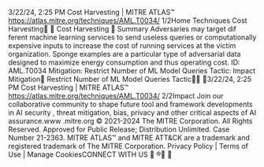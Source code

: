 3/22/24, 2:25 PM Cost Harvesting | MITRE ATLAS™
https://atlas.mitre.org/techniques/AML.T0034/ 1/2Home Techniques
Cost Harvesting󰅂 󰅂
Cost Harvesting 󰅂
Summary
Adversaries may target dif ferent machine learning services to send useless queries
or computationally expensive inputs to increase the cost of running services at the
victim organization. Sponge examples are a particular type of adversarial data
designed to maximize energy consumption and thus operating cost.
ID: AML.T0034
Mitigation: Restrict Number of ML Model Queries
Tactic: Impact
Mitigation󰅃
Restrict Number of ML Model Queries
Tactic󰅃󰍜 󰇙3/22/24, 2:25 PM Cost Harvesting | MITRE ATLAS™
https://atlas.mitre.org/techniques/AML.T0034/ 2/2Impact
Join our collaborative community
to shape future tool and
framework developments in AI
security , threat mitigation, bias,
privacy and other critical aspects
of AI assurance.www .mitre.org
© 2021-2024 The MITRE Corporation. All Rights Reserved.
Approved for Public Release; Distribution Unlimited. Case Number 21-2363.
MITRE ATLAS™ and MITRE ATT&CK are a trademark and registered trademark of The MITRE
Corporation.
Privacy Policy | Terms of Use | Manage CookiesCONNECT WITH US
󰅂
®󰍜 󰇙